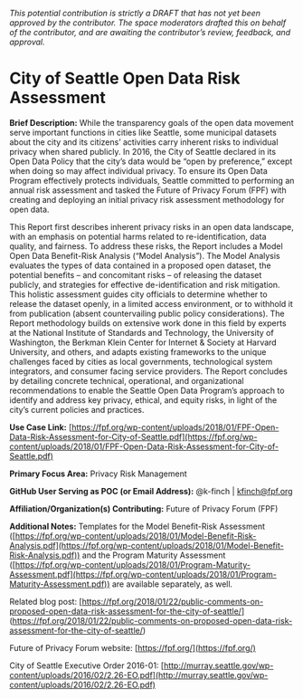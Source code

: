 *This potential contribution is strictly a DRAFT that has not yet been approved by the contributor. The space moderators drafted this on behalf of the contributor, and are awaiting the contributor’s review, feedback, and approval.*

# City of Seattle Open Data Risk Assessment

**Brief Description:** While the transparency goals of the open data movement serve important functions in cities like Seattle, some municipal datasets about the city and its citizens’ activities carry inherent risks to individual privacy when shared publicly. In 2016, the City of Seattle declared in its Open Data Policy that the city’s data would be “open by preference,” except when doing so may affect individual privacy. To ensure its Open Data Program effectively protects individuals, Seattle committed to performing an annual risk assessment and tasked the Future of Privacy Forum (FPF) with creating and deploying an initial privacy risk assessment methodology for open data.

This Report first describes inherent privacy risks in an open data landscape, with an emphasis on potential harms related to re-identification, data quality, and fairness. To address these risks, the Report includes a Model Open Data Benefit-Risk Analysis (“Model Analysis”). The Model Analysis evaluates the types of data contained in a proposed open dataset, the potential benefits – and concomitant risks – of releasing the dataset publicly, and strategies for effective de-identification and risk mitigation. This holistic assessment guides city officials to determine whether to release the dataset openly, in a limited access environment, or to withhold it from publication (absent countervailing public policy considerations). The Report methodology builds on extensive work done in this field by experts at the National Institute of Standards and Technology, the University of Washington, the Berkman Klein Center for Internet & Society at Harvard University, and others, and adapts existing frameworks to the unique challenges faced by cities as local governments, technological system integrators, and consumer facing service providers. The Report concludes by detailing concrete technical, operational, and organizational recommendations to enable the Seattle Open Data Program’s approach to identify and address key privacy, ethical, and equity risks, in light of the city’s current policies and practices.

**Use Case Link:** [https://fpf.org/wp-content/uploads/2018/01/FPF-Open-Data-Risk-Assessment-for-City-of-Seattle.pdf](https://fpf.org/wp-content/uploads/2018/01/FPF-Open-Data-Risk-Assessment-for-City-of-Seattle.pdf) 

**Primary Focus Area:** Privacy Risk Management

**GitHub User Serving as POC (or Email Address):** @k-finch | kfinch@fpf.org

**Affiliation/Organization(s) Contributing:** Future of Privacy Forum (FPF)

**Additional Notes:** Templates for the Model Benefit-Risk Assessment ([https://fpf.org/wp-content/uploads/2018/01/Model-Benefit-Risk-Analysis.pdf](https://fpf.org/wp-content/uploads/2018/01/Model-Benefit-Risk-Analysis.pdf)) and the Program Maturity Assessment ([https://fpf.org/wp-content/uploads/2018/01/Program-Maturity-Assessment.pdf](https://fpf.org/wp-content/uploads/2018/01/Program-Maturity-Assessment.pdf)) are available separately, as well.

Related blog post: [https://fpf.org/2018/01/22/public-comments-on-proposed-open-data-risk-assessment-for-the-city-of-seattle/] (https://fpf.org/2018/01/22/public-comments-on-proposed-open-data-risk-assessment-for-the-city-of-seattle/)

Future of Privacy Forum website: [https://fpf.org/](https://fpf.org/)

City of Seattle Executive Order 2016-01: [http://murray.seattle.gov/wp-content/uploads/2016/02/2.26-EO.pdf](http://murray.seattle.gov/wp-content/uploads/2016/02/2.26-EO.pdf)
